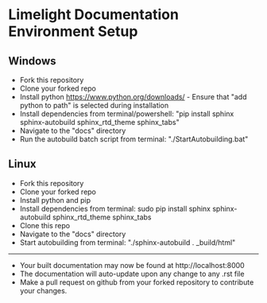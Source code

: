 # Limelight Documentation Environment Setup

## Windows
* Fork this repository
* Clone your forked repo
* Install python https://www.python.org/downloads/ - Ensure that "add python to path" is selected during installation
* Install dependencies from terminal/powershell: "pip install sphinx sphinx-autobuild sphinx_rtd_theme sphinx_tabs"
* Navigate to the "docs" directory
* Run the autobuild batch script from terminal: "./StartAutobuilding.bat"

## Linux
* Fork this repository
* Clone your forked repo
* Install python and pip
* Install dependencies from terminal: sudo pip install sphinx sphinx-autobuild sphinx_rtd_theme sphinx_tabs
* Clone this repo
* Navigate to the "docs" directory
* Start autobuilding from terminal: "./sphinx-autobuild . _build/html"

-------------------------

* Your built documentation may now be found at http://localhost:8000
* The documentation will auto-update upon any change to any .rst file
* Make a pull request on github from your forked repository to contribute your changes.

